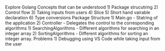 Explore Golang
    Concepts that can be understood
        1) Package strucutring
        2) Control flow
        3) Taking inputs from users
        4) Slice
        5) Short hand vairable declaration
        6) Type conversions
    Package Structure
        1) Main.go - Statring of the application
        2) Controller - Delegates the control to the corresponding algorithms
           1) SearchingAlgorithms - Different algorithms for searching in an integer array
           2) SortingAlgorithms - Different algorithms for sorting an integer array.
    Problems
        1) Debugging using VS Code while taking input from the user